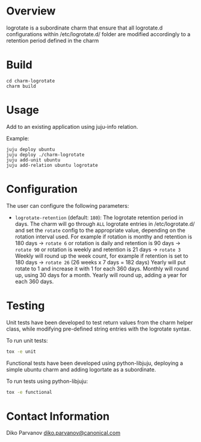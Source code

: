 # Overview
logrotate is a subordinate charm that ensure that all logrotate.d
configurations within /etc/logrotate.d/ folder are modified accordingly
to a retention period defined in the charm

# Build
```
cd charm-logrotate                                                                  
charm build
```

# Usage
Add to an existing application using juju-info relation.

Example:
```
juju deploy ubuntu
juju deploy ./charm-logrotate
juju add-unit ubuntu
juju add-relation ubuntu logrotate
```

# Configuration                                                                 
The user can configure the following parameters:
* ```logrotate-retention``` (default: ```180```): The logrotate retention period in days. The charm will go through `ALL` logrotate entries in /etc/logrotate.d/ and set the `rotate` config to the appropriate value, depending on the rotation interval used. For example if rotation is monthy and retention is 180 days -> `rotate 6` or rotation is daily and retention is 90 days -> `rotate 90` or rotation is weekly and retention is 21 days -> `rotate 3` Weekly will round up the week count, for example if retention is set to 180 days -> `rotate 26` (26 weeks x 7 days = 182 days) Yearly will put rotate to 1 and increase it with 1 for each 360 days. Monthly will round up, using 30 days for a month. Yearly will round up, adding a year for each 360 days.

# Testing                                                                       
Unit tests have been developed to test return values from the charm helper class, while modifying pre-defined string entries with the logrotate syntax.

To run unit tests:                                                              
```bash
tox -e unit
```
Functional tests have been developed using python-libjuju, deploying a simple ubuntu charm and adding logortate as a subordinate.

To run tests using python-libjuju:
```bash
tox -e functional
```


# Contact Information
Diko Parvanov <diko.parvanov@canonical.com>

